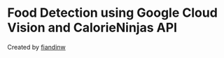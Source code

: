 # Food Detection using Google Cloud Vision and CalorieNinjas API

Created by [fiandinw](https://github.com/fiandinw)